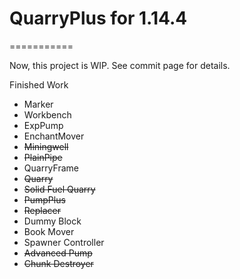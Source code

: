 # QuarryPlus for 1.14.4
===========

Now, this project is WIP. See commit page for details.

Finished Work
* Marker
* Workbench
* ExpPump
* EnchantMover
* ~~Miningwell~~
* ~~PlainPipe~~
* QuarryFrame
* ~~Quarry~~
* ~~Solid Fuel Quarry~~
* ~~PumpPlus~~
* ~~Replacer~~
* Dummy Block
* Book Mover
* Spawner Controller
* ~~Advanced Pump~~
* ~~Chunk Destroyer~~
